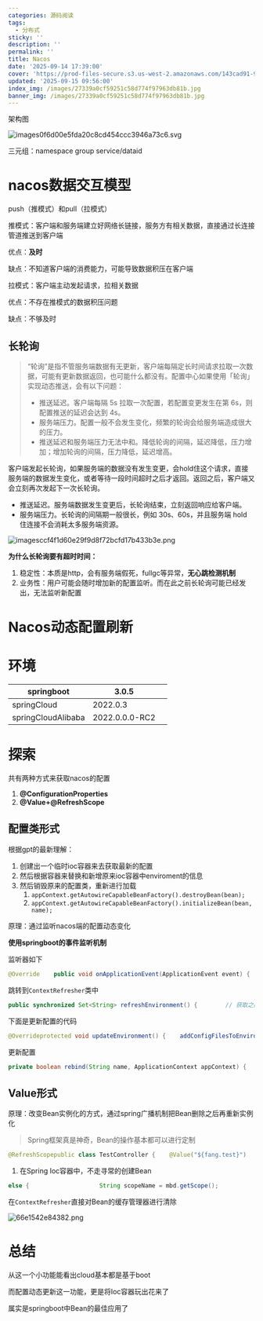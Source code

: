 ```yaml
---
categories: 源码阅读
tags:
  - 分布式
sticky: ''
description: ''
permalink: ''
title: Nacos
date: '2025-09-14 17:39:00'
cover: 'https://prod-files-secure.s3.us-west-2.amazonaws.com/143cad91-961b-48b0-82dc-78fbb6eb5abe/d628cfe5-f52a-4092-bdc9-3b45d5c596ba/121397145_p0.jpg?X-Amz-Algorithm=AWS4-HMAC-SHA256&X-Amz-Content-Sha256=UNSIGNED-PAYLOAD&X-Amz-Credential=ASIAZI2LB466QLCP4XX6%2F20250915%2Fus-west-2%2Fs3%2Faws4_request&X-Amz-Date=20250915T082105Z&X-Amz-Expires=3600&X-Amz-Security-Token=IQoJb3JpZ2luX2VjEPj%2F%2F%2F%2F%2F%2F%2F%2F%2F%2FwEaCXVzLXdlc3QtMiJHMEUCICYYZAgpLbF0KnydhJFzoqm7C%2FpzDZZgx3ImYbRk2xCuAiEA3rZcoPCAzbu%2BzTnDM28v%2FuyV6OmMswZ%2BmYfUxVXAIoEq%2FwMIcRAAGgw2Mzc0MjMxODM4MDUiDCxJOJNB15rAcHKaMCrcAxJ5%2FS7cg%2Fu2U5iuHlTwW7U4zrRLFKhlsclI0Qu7bW1E83HM%2FvycNsNSxcXbixvf69NVHe77bucmnyjAIJUX2pv%2BMtr6I%2BR%2BlcG1T5Vt1xsLwZrxuMnuwG%2B8DLDPOQJlZMbV%2FrxWgyPlTMG7JO4eGO16JYusOjLQpjR0mOFJ5BXNIs0CZDaWIViQa7KHHq3tBCtWjr2Z%2B7lhR0IDRK0adK1aJrquz%2BnYT136eOtJbM0T9%2Fq8u4nhPldOjh03F2J%2Fd9NnjAw7A%2BrsAfl2Ne1BhK4BFqQ1hHgyHGMBcz%2BWm%2Fh9NUH9NR%2B648p3uAbsoJFTMU81uAWpl9s98lPf3Rvd3FQup6TevbpZsanBDzOk99WZKOysHvUW%2Frj3dMY%2BByunDi9AW2Pdlrl59ZWyD2%2F8O%2BV1xR8nQSVRr%2B1XSfZB1W%2FBv6tShvsLdZv5dF7ynzcLuTP%2FnkJ7eXK85xFcU7o%2Bf%2BFxAUO2uDtEuuKdK5lDhFoLWdlPOhof7tMKjHAdofWlmLfpYJbmGtqOfny26wLHbVVy4MFgncL36VmYlOf2JChG8DmS9j64%2FS%2BOhpAD%2FlOitQz55ZTx238hMWMjIlogK4MNx%2BNyghYAFHYj6ZHF7jlDZwDmB80yJjy7MQZwMJGTn8YGOqUBIopqxtIn0XQtcWIUImmRb3zqd0nQXqwdTgKTSv0v1IccHK8KN5ZKixgTqGD2N8%2FLK2%2BupJEdNS%2BriScko1YFQVTgHqs%2F0gsuNDpbGBkgFgLtW7giYM448kXv8sZNFJD%2F05XcMaa%2B%2FFRuzxvbtzftlCVTrDE3caOgdmin0nuUntaQNAXQ3Sd4DtmMl6ORWuE0NbStFraMnW1rb%2F5IucVcK72VadEU&X-Amz-Signature=b1f6d16edcb0bdb0f21384f14de3ebcc464f805ee6a45d00ff3b0302a3546bb0&X-Amz-SignedHeaders=host&x-amz-checksum-mode=ENABLED&x-id=GetObject'
updated: '2025-09-15 09:56:00'
index_img: /images/27339a0cf59251c58d774f97963db81b.jpg
banner_img: /images/27339a0cf59251c58d774f97963db81b.jpg
---
```


架构图


![images0f6d00e5fda20c8cd454ccc3946a73c6.svg](/images/93576a4c7a5e815846105be6a1bb9b3f.svg)


三元组：namespace group service/dataid


# nacos数据交互模型


push（推模式）和pull（拉模式）


推模式：客户端和服务端建立好网络长链接，服务方有相关数据，直接通过长连接管道推送到客户端


优点：**及时**


缺点：不知道客户端的消费能力，可能导致数据积压在客户端


拉模式：客户端主动发起请求，拉相关数据


优点：不存在推模式的数据积压问题


缺点：不够及时


## 长轮询

> “轮询”是指不管服务端数据有无更新，客户端每隔定长时间请求拉取一次数据，可能有更新数据返回，也可能什么都没有。配置中心如果使用「轮询」实现动态推送，会有以下问题：
> - 推送延迟。客户端每隔 5s 拉取一次配置，若配置变更发生在第 6s，则配置推送的延迟会达到 4s。
> - 服务端压力。配置一般不会发生变化，频繁的轮询会给服务端造成很大的压力。
> - 推送延迟和服务端压力无法中和。降低轮询的间隔，延迟降低，压力增加；增加轮询的间隔，压力降低，延迟增高。
>

客户端发起长轮询，如果服务端的数据没有发生变更，会hold住这个请求，直接服务端的数据发生变化，或者等待一段时间超时之后才返回。返回之后，客户端又会立刻再次发起下一次长轮询。

- 推送延迟。服务端数据发生变更后，长轮询结束，立刻返回响应给客户端。
- 服务端压力。长轮询的间隔期一般很长，例如 30s、60s，并且服务端 hold 住连接不会消耗太多服务端资源。

![imagesccf4f1d60e29f9d8f72bcfd17b433b3e.png](/images/b0df3cb9f7f9b69074b84633aa787d8d.png)


**为什么长轮询要有超时时间：**

1. 稳定性：本质是http，会有服务端假死，fullgc等异常，**无心跳检测机制**
2. 业务性：用户可能会随时增加新的配置监听。而在此之前长轮询可能已经发出，无法监听新配置

# Nacos动态配置刷新


# 环境


| springboot         | 3.0.5          |   |
| ------------------ | -------------- | - |
| springCloud        | 2022.0.3       |   |
| springCloudAlibaba | 2022.0.0.0-RC2 |   |


# 探索


共有两种方式来获取nacos的配置

1. **@ConfigurationProperties**
2. **@Value+@RefreshScope**

## 配置类形式


根据gpt的最新理解：

1. 创建出一个临时ioc容器来去获取最新的配置
2. 然后根据容器来替换和新增原来ioc容器中enviroment的信息
3. 然后销毁原来的配置类，重新进行加载
    1. `appContext.getAutowireCapableBeanFactory().destroyBean(bean);`
    2. `appContext.getAutowireCapableBeanFactory().initializeBean(bean, name);`

原理：通过监听nacos端的配置动态变化


**使用springboot的事件监听机制**


监听器如下


```java
@Override    public void onApplicationEvent(ApplicationEvent event) {        if (event instanceof ApplicationReadyEvent) {            handle((ApplicationReadyEvent) event);        }        else if (event instanceof RefreshEvent) {          // 刷新事件            handle((RefreshEvent) event);        }    }public void handle(RefreshEvent event) {        if (this.ready.get()) { // don't handle events before app is ready            log.debug("Event received " + event.getEventDesc());          // 进行刷新            Set<String> keys = this.refresh.refresh();            log.info("Refresh keys changed: " + keys);        }    }
```


跳转到`ContextRefresher`类中


```java
public synchronized Set<String> refreshEnvironment() {        // 获取之前的配置  Map<String, Object> before = extract(this.context.getEnvironment().getPropertySources());        // 加载配置文件到ioc容器中？  updateEnvironment();        Set<String> keys = changes(before, extract(this.context.getEnvironment().getPropertySources())).keySet();        this.context.publishEvent(new EnvironmentChangeEvent(this.context, keys));        return keys;    }
```


下面是更新配置的代码


```java
@Overrideprotected void updateEnvironment() {    addConfigFilesToEnvironment();}/* For testing. */ ConfigurableApplicationContext addConfigFilesToEnvironment() {    ConfigurableApplicationContext capture = null;    try {      // 当前的       StandardEnvironment environment = copyEnvironment(getContext().getEnvironment());       Map<String, Object> map = new HashMap<>();       map.put("spring.jmx.enabled", false);       map.put("spring.main.sources", "");       // gh-678 without this apps with this property set to REACTIVE or SERVLET fail       map.put("spring.main.web-application-type", "NONE");       map.put(BOOTSTRAP_ENABLED_PROPERTY, Boolean.TRUE.toString());       environment.getPropertySources().addFirst(new MapPropertySource(REFRESH_ARGS_PROPERTY_SOURCE, map));// 又创造了一个ioc容器???       SpringApplicationBuilder builder = new SpringApplicationBuilder(Empty.class).bannerMode(Banner.Mode.OFF)             .web(WebApplicationType.NONE).environment(environment);       // Just the listeners that affect the environment (e.g. excluding logging       // listener because it has side effects)       builder.application().setListeners(             Arrays.asList(new BootstrapApplicationListener(), new BootstrapConfigFileApplicationListener()));       capture = builder.run();       if (environment.getPropertySources().contains(REFRESH_ARGS_PROPERTY_SOURCE)) {          environment.getPropertySources().remove(REFRESH_ARGS_PROPERTY_SOURCE);       }       MutablePropertySources target = getContext().getEnvironment().getPropertySources();       String targetName = null;       for (PropertySource<?> source : environment.getPropertySources()) {          String name = source.getName();          if (target.contains(name)) {             targetName = name;          }          if (!this.standardSources.contains(name)) {             if (target.contains(name)) {               // 看不懂 应该是替换文件                target.replace(name, source);             }             else {                if (targetName != null) {                   target.addAfter(targetName, source);                   // update targetName to preserve ordering                   targetName = name;                }                else {                   // targetName was null so we are at the start of the list                   target.addFirst(source);                   targetName = name;                }             }          }       }    }    finally {       ConfigurableApplicationContext closeable = capture;       while (closeable != null) {          try {             closeable.close();          }          catch (Exception e) {             // Ignore;          }          if (closeable.getParent() instanceof ConfigurableApplicationContext) {             closeable = (ConfigurableApplicationContext) closeable.getParent();          }          else {             break;          }       }    }    return capture;}
```


更新配置


```java
private boolean rebind(String name, ApplicationContext appContext) {    try {       Object bean = appContext.getBean(name);       if (AopUtils.isAopProxy(bean)) {          bean = ProxyUtils.getTargetObject(bean);       }       if (bean != null) {          // TODO: determine a more general approach to fix this.          // see          // https://github.com/spring-cloud/spring-cloud-commons/issues/571          if (getNeverRefreshable().contains(bean.getClass().getName())) {             return false; // ignore          }         // 下面是核心代码 直接把Bean给删了          appContext.getAutowireCapableBeanFactory().destroyBean(bean);          appContext.getAutowireCapableBeanFactory().initializeBean(bean, name);          return true;       }    }    catch (RuntimeException e) {       this.errors.put(name, e);       throw e;    }    catch (Exception e) {       this.errors.put(name, e);       throw new IllegalStateException("Cannot rebind to " + name, e);    }    return false;}
```


## Value形式


原理：改变Bean实例化的方式，通过spring广播机制把Bean删除之后再重新实例化

> Spring框架真是神奇，Bean的操作基本都可以进行定制

```java
@RefreshScopepublic class TestController {    @Value("${fang.test}")    private String configValue;
```

1. 在Spring Ioc容器中，不走寻常的创建Bean

```java
else {                    String scopeName = mbd.getScope();                    if (!StringUtils.hasLength(scopeName)) {                        throw new IllegalStateException("No scope name defined for bean '" + beanName + "'");                    }                    Scope scope = this.scopes.get(scopeName);                    if (scope == null) {                        throw new IllegalStateException("No Scope registered for scope name '" + scopeName + "'");                    }                    try {                        Object scopedInstance = scope.get(beanName, () -> {                            beforePrototypeCreation(beanName);                            try {                                return createBean(beanName, mbd, args);                            }                            finally {                                afterPrototypeCreation(beanName);                            }                        });                        beanInstance = getObjectForBeanInstance(scopedInstance, name, beanName, mbd);                    }                    catch (IllegalStateException ex) {                        throw new ScopeNotActiveException(beanName, scopeName, ex);                    }                }            }
```


在`ContextRefresher`直接对Bean的缓存管理器进行清除


![66e1542e84382.png](https://img.picui.cn/free/2024/09/11/66e1542e84382.png)


# 总结


从这一个小功能能看出cloud基本都是基于boot


而配置动态更新这一功能，更是将Ioc容器玩出花来了


属实是springboot中Bean的最佳应用了


